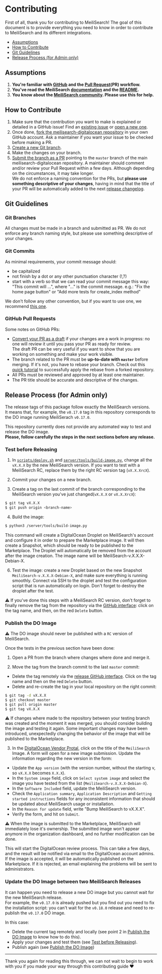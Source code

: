 # Contributing

First of all, thank you for contributing to MeiliSearch! The goal of this document is to provide everything you need to know in order to contribute to MeiliSearch and its different integrations.

<!-- MarkdownTOC autolink="true" style="ordered" indent="   " -->

- [Assumptions](#assumptions)
- [How to Contribute](#how-to-contribute)
- [Git Guidelines](#git-guidelines)
- [Release Process (for Admin only)](#release-process-for-admin-only)

<!-- /MarkdownTOC -->

## Assumptions

1. **You're familiar with [GitHub](https://github.com) and the [Pull Request](https://help.github.com/en/github/collaborating-with-issues-and-pull-requests/about-pull-requests)(PR) workflow.**
2. **You've read the MeiliSearch [documentation](https://docs.meilisearch.com) and the [README](/README.md).**
3. **You know about the [MeiliSearch community](https://docs.meilisearch.com/resources/contact.html). Please use this for help.**

## How to Contribute

1. Make sure that the contribution you want to make is explained or detailed in a GitHub issue! Find an [existing issue](https://github.com/meilisearch/meilisearch-digitalocean/issues/) or [open a new one](https://github.com/meilisearch/meilisearch-digitalocean/issues/new).
2. Once done, [fork the meilisearch-digitalocean repository](https://help.github.com/en/github/getting-started-with-github/fork-a-repo) in your own GitHub account. Ask a maintainer if you want your issue to be checked before making a PR.
3. [Create a new Git branch](https://help.github.com/en/github/collaborating-with-issues-and-pull-requests/creating-and-deleting-branches-within-your-repository).
4. Make the changes on your branch.
5. [Submit the branch as a PR](https://help.github.com/en/github/collaborating-with-issues-and-pull-requests/creating-a-pull-request-from-a-fork) pointing to the `master` branch of the main meilisearch-digitalocean repository. A maintainer should comment and/or review your Pull Request within a few days. Although depending on the circumstances, it may take longer.<br>
 We do not enforce a naming convention for the PRs, but **please use something descriptive of your changes**, having in mind that the title of your PR will be automatically added to the next [release changelog](https://github.com/meilisearch/meilisearch-digitalocean/releases/).

## Git Guidelines

### Git Branches

All changes must be made in a branch and submitted as PR.
We do not enforce any branch naming style, but please use something descriptive of your changes.

### Git Commits

As minimal requirements, your commit message should:
- be capitalized
- not finish by a dot or any other punctuation character (!,?)
- start with a verb so that we can read your commit message this way: "This commit will ...", where "..." is the commit message.
  e.g.: "Fix the home page button" or "Add more tests for create_index method"

We don't follow any other convention, but if you want to use one, we recommend [this one](https://chris.beams.io/posts/git-commit/).

### GitHub Pull Requests

Some notes on GitHub PRs:

- [Convert your PR as a draft](https://help.github.com/en/github/collaborating-with-issues-and-pull-requests/changing-the-stage-of-a-pull-request) if your changes are a work in progress: no one will review it until you pass your PR as ready for review.<br>
  The draft PR can be very useful if you want to show that you are working on something and make your work visible.
- The branch related to the PR must be **up-to-date with `master`** before merging. If it's not, you have to rebase your branch. Check out this [quick tutorial](https://gist.github.com/curquiza/5f7ce615f85331f083cd467fc4e19398) to successfully apply the rebase from a forked repository.
- All PRs must be reviewed and approved by at least one maintainer.
- The PR title should be accurate and descriptive of the changes.

## Release Process (for Admin only)

The release tags of this package follow exactly the MeiliSearch versions.<br>
It means that, for example, the `v0.17.0` tag in this repository corresponds to the DO image running MeiliSerach `v0.17.0`.

This repository currently does not provide any automated way to test and release the DO image.<br>
**Please, follow carefully the steps in the next sections before any release.**

### Test before Releasing

1. In [`scripts/deploy.sh`](/scripts/deploy.sh) and [`server/tools/build-image.py`](/server/tools/build-image.py), change all the `vX.X.X` by the new MeiliSearch version. If you want to test with a MeiliSearch RC, replace them by the right RC version tag (`vX.X.XrcX`).

2. Commit your changes on a new branch.

3. Create a tag on the last commit of the branch corresponding to the MeiliSearch version you've just changed(`vX.X.X` or `vX.X.XrcX`):
```bash
$ git tag vX.X.X
$ git push origin <branch-name>
```

4. Build the image:
```bash
$ python3 /server/tools/build-image.py
```

This command will create a DigitalOcean Droplet on MeiliSearch's account and configure it in order to prepare the Marketplace image. It will then create a Snapshot, which should be ready to be published to the Marketplace. The Droplet will automatically be removed from the account after the image creation. The image name will be MeiliSearch-v.X.X.X-Debian-X.

6. Test the image: create a new Droplet based on the new Snapshot `MeiliSearch-v.X.X.X-Debian-X`, and make sure everything is running smoothly. Connect via SSH to the droplet and test the configuration script that is run automatically on login. Don't forget to destroy the droplet after the test.

⚠️ If you've done this steps with a MeiliSearch RC version, don't forget to finally remove the tag from the repository via the [GitHub interface](https://github.com/meilisearch/meilisearch-digitalocean/releases): click on the tag name, and then, on the red `Delete` button.

### Publish the DO Image

⚠️ The DO image should never be published with a `RC` version of MeiliSearch.

Once the tests in the previous section have been done:

1. Open a PR from the branch where changes where done and merge it.

2. Move the tag from the branch commit to the last `master` commit:
- Delete the tag remotely via the [release GitHub interface](https://github.com/meilisearch/meilisearch-digitalocean/releases). Click on the tag name and then on the red `Delete` button.
- Delete and re-create the tag in your local repository on the right commit:
```bash
$ git tag -d vX.X.X
$ git checkout master
$ git pull origin master
$ git tag vX.X.X
```

⚠️ If changes where made to the repository between your testing branch was created and the moment it was merged, you should consider building the image and testing it again. Some important changes may have been introduced, unexpectedly changing the behavior of the image that will be published to the Marketplace.

3. In the [DigitalOcean Vendor Protal](https://marketplace.digitalocean.com/vendorportal), click on the title of the `MeiliSearch` Image. A form will open for a new image submission. Update the information regarding the new version in the form:

- Update the `App version` (with the version number, without the starting v, so `vX.X.X` becomes `X.X.X`).
- In the `System image` field, click on `Select system image` and select the image you have tested from the list (`MeiliSearch-v.X.X.X-Debian-X`).
- In the `Software Included` field, update the MeiliSearch version.
- Check the `Application summary`, `Application Description` and `Getting started instructions` fields for any inconsistent information that should be updated about MeiliSearch usage or installation.
- In the `Reason for update` field, write "Bump MeiliSearch to vX.X.X".
- Verify the form, and hit on `Submit`.

⚠️ When the image is submitted to the Marketplace, MeiliSearch will immediately lose it's ownership. The submitted image won't appear anymore in the organization dashboard, and no further modification can be done.

This will start the DigitalOcean review process. This can take a few days, and the result will be notified via email to the DigitalOcean account admins. If the image is accepted, it will be automatically published on the Marketplace. If it is rejected, an email explaining the problems will be sent to administrators.

### Update the DO Image between two MeiliSearch Releases

It can happen you need to release a new DO image but you cannot wait for the new MeiliSearch release.<br>
For example, the `v0.17.0` is already pushed but you find out you need to fix the installation script: you can't wait for the `v0.18.0` release and need to re-publish the `v0.17.0` DO image.

In this case:
- Delete the current tag remotely and locally (see point 2 in [Publish the DO Image](#publish-the-do-image) to know how to do this).
- Apply your changes and test them (see [Test before Releasing](#test-before-releasing)).
- Publish again (see [Publish the DO Image](#publish-the-do-image))

<hr>

Thank you again for reading this through, we can not wait to begin to work with you if you made your way through this contributing guide ❤️
